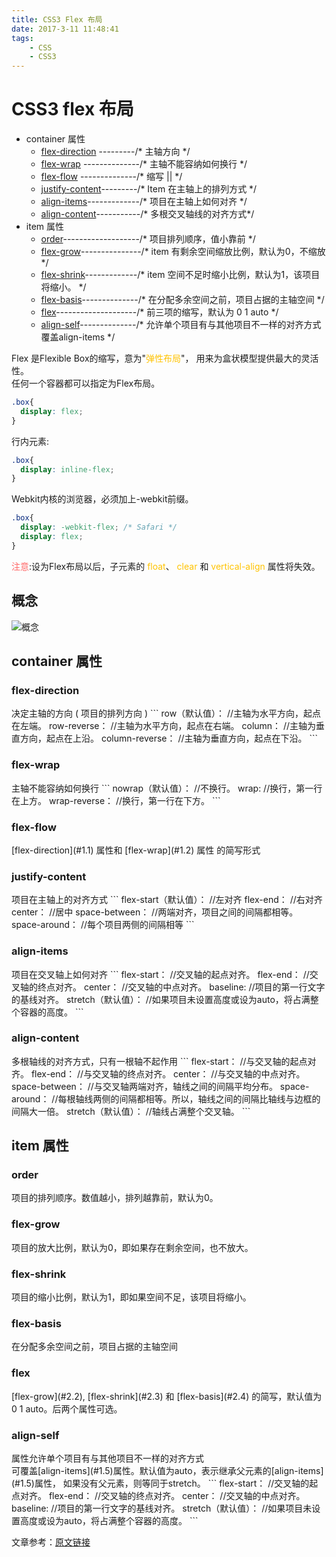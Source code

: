 ```yaml
---
title: CSS3 Flex 布局
date: 2017-3-11 11:48:41
tags: 
    - CSS
    - CSS3
---
```


# CSS3 flex 布局

* container 属性
    * [flex-direction](#1.1) ---------/* 主轴方向 */
    * [flex-wrap](#1.2) --------------/* 主轴不能容纳如何换行 */
    * [flex-flow](#1.3) --------------/* 缩写 <flex-direction>||<flex-wrap> */
    * [justify-content](#1.4)---------/* Item 在主轴上的排列方式 */
    * [align-items](#1.5)-------------/* 项目在主轴上如何对齐 */
    * [align-content](#1.6)-----------/* 多根交叉轴线的对齐方式*/
* item 属性
    * [order](#2.1)-------------------/* 项目排列顺序，值小靠前 */
    * [flex-grow](#2.2)---------------/* item 有剩余空间缩放比例，默认为0，不缩放 */
    * [flex-shrink](#2.3)-------------/* item 空间不足时缩小比例，默认为1，该项目将缩小。 */
    * [flex-basis](#2.4)--------------/* 在分配多余空间之前，项目占据的主轴空间 */
    * [flex](#2.5)--------------------/* 前三项的缩写，默认为 0 1 auto */
    * [align-self](#2.6)--------------/* 允许单个项目有与其他项目不一样的对齐方式 覆盖align-items */
    


Flex 是Flexible Box的缩写，意为"<font color="ffc300">弹性布局</font>"，
用来为盒状模型提供最大的灵活性。<br/> 
任何一个容器都可以指定为Flex布局。<br/>
```css
.box{
  display: flex;
}
```
行内元素:
```css
.box{
  display: inline-flex;
}
```

Webkit内核的浏览器，必须加上-webkit前缀。

```css
.box{
  display: -webkit-flex; /* Safari */
  display: flex;
}
```
<font color="#ff6767">注意</font>:设为Flex布局以后，子元素的
<font color="#ffc300">float</font>、
<font color="#ffc300">clear</font> 和
<font color="#ffc300">vertical-align</font> 
属性将失效。

## 概念

![概念](http://cdn.shianqi.com/20171110002511_INOZXI_flex.png)

## container 属性
<h3 id="1.1">flex-direction</h3>
决定主轴的方向 ( 项目的排列方向 )
```
    row（默认值）：       //主轴为水平方向，起点在左端。
    row-reverse：        //主轴为水平方向，起点在右端。
    column：             //主轴为垂直方向，起点在上沿。
    column-reverse：     //主轴为垂直方向，起点在下沿。
```

<h3 id="1.2">flex-wrap</h3>
主轴不能容纳如何换行
```
    nowrap（默认值）：    //不换行。
    wrap:                //换行，第一行在上方。
    wrap-reverse：       //换行，第一行在下方。
```

<h3 id="1.3">flex-flow</h3>
[flex-direction](#1.1) 属性和 [flex-wrap](#1.2) 属性 的简写形式


<h3 id="1.4">justify-content</h3>
项目在主轴上的对齐方式
```
    flex-start（默认值）：    //左对齐
    flex-end：               //右对齐
    center：                 //居中
    space-between：          //两端对齐，项目之间的间隔都相等。
    space-around：           //每个项目两侧的间隔相等
```

<h3 id="1.5">align-items</h3>
项目在交叉轴上如何对齐
```
    flex-start：         //交叉轴的起点对齐。
    flex-end：           //交叉轴的终点对齐。
    center：             //交叉轴的中点对齐。
    baseline:            //项目的第一行文字的基线对齐。
    stretch（默认值）：   //如果项目未设置高度或设为auto，将占满整个容器的高度。
```

<h3 id="1.6">align-content</h3>
多根轴线的对齐方式，只有一根轴不起作用
```
    flex-start：         //与交叉轴的起点对齐。
    flex-end：           //与交叉轴的终点对齐。
    center：             //与交叉轴的中点对齐。
    space-between：      //与交叉轴两端对齐，轴线之间的间隔平均分布。
    space-around：       //每根轴线两侧的间隔都相等。所以，轴线之间的间隔比轴线与边框的间隔大一倍。
    stretch（默认值）：   //轴线占满整个交叉轴。
```

## item 属性
<h3 id="2.1">order</h3>
项目的排列顺序。数值越小，排列越靠前，默认为0。


<h3 id="2.2">flex-grow</h3>
项目的放大比例，默认为0，即如果存在剩余空间，也不放大。


<h3 id="2.3">flex-shrink</h3>
项目的缩小比例，默认为1，即如果空间不足，该项目将缩小。

<h3 id="2.4">flex-basis</h3>
在分配多余空间之前，项目占据的主轴空间

<h3 id="2.5">flex</h3>
[flex-grow](#2.2), [flex-shrink](#2.3) 和 [flex-basis](#2.4)
的简写，默认值为0 1 auto。后两个属性可选。

<h3 id="2.6">align-self</h3>
属性允许单个项目有与其他项目不一样的对齐方式<br/>
可覆盖[align-items](#1.5)属性。默认值为auto，表示继承父元素的[align-items](#1.5)属性，
如果没有父元素，则等同于stretch。
```
    flex-start：         //交叉轴的起点对齐。
    flex-end：           //交叉轴的终点对齐。
    center：             //交叉轴的中点对齐。
    baseline:            //项目的第一行文字的基线对齐。
    stretch（默认值）：   //如果项目未设置高度或设为auto，将占满整个容器的高度。
```

文章参考：[原文链接](http://www.ruanyifeng.com/blog/2015/07/flex-grammar.html)
